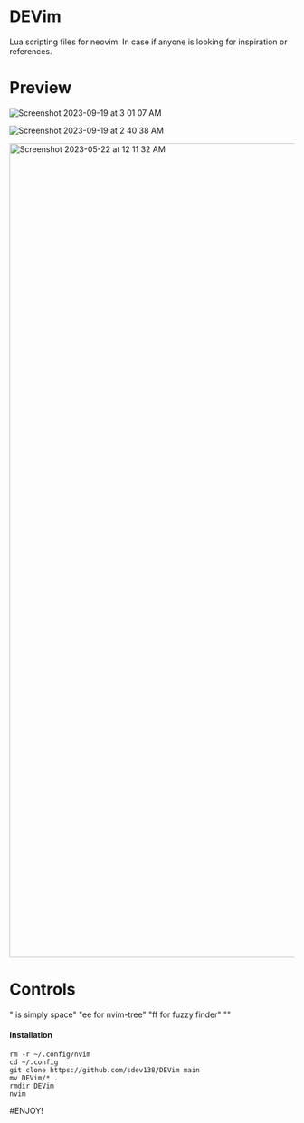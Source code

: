 # DEVim
Lua scripting files for neovim. In case if anyone is looking for inspiration or references. 

# Preview
![Screenshot 2023-09-19 at 3 01 07 AM](https://github.com/sdev138/DEVim/assets/89363509/f1430801-939a-4613-8043-e92c06300e84)

![Screenshot 2023-09-19 at 2 40 38 AM](https://github.com/sdev138/DEVim/assets/89363509/43dba294-a3c4-4897-8b20-62577ef3eacc)

<img width="1440" alt="Screenshot 2023-05-22 at 12 11 32 AM" src="https://github.com/sdev138/NVIM-Playground/assets/89363509/63820788-76fa-46fe-94ac-63b851436449">

# Controls 
  "<Leader> is simply space"
  "<Leader>ee for nvim-tree"
  "<Leader>ff for fuzzy finder"
  "<Standard Vim key bindings>" 

#### Installation

```shell
rm -r ~/.config/nvim
cd ~/.config
git clone https://github.com/sdev138/DEVim main
mv DEVim/* .
rmdir DEVim
nvim
```

#ENJOY!
